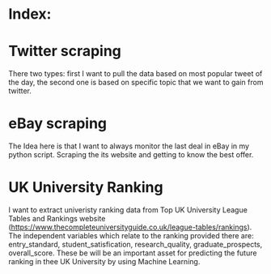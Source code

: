 # Index:

# Twitter scraping
There two types: first I want to pull the data based on most popular tweet of the day, the second one is based on specific topic that we want to gain from twitter.

# eBay scraping
The Idea here is that I want to always monitor the last deal in eBay in my python script. Scraping the its website and getting to know the best offer.

# UK University Ranking
I want to extract univeristy ranking data from Top UK University League Tables and Rankings website (https://www.thecompleteuniversityguide.co.uk/league-tables/rankings). The independent variables which relate to the ranking provided there are: entry_standard, student_satisfication, research_quality, graduate_prospects, overall_score. These be will be an important asset for predicting the future ranking in thee UK University by using Machine Learning.
